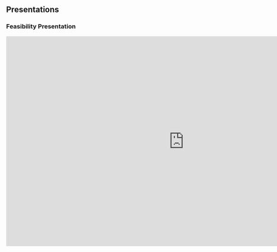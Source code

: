 
## Presentations

### Feasibility Presentation

<iframe src="https://docs.google.com/presentation/d/e/2PACX-1vSUzKP_YQTF9A1PE2V3U93Hs58x7yRdsM36Nca5urHOIMuz61TwgfxJ6kRgNIkKqEBfmQxPETVxfTBd/embed?start=false&loop=false&delayms=3000" frameborder="0" width="960" height="569" allowfullscreen="true" mozallowfullscreen="true" webkitallowfullscreen="true"></iframe>

